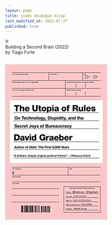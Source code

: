 ```yaml
---
layout: page  
title: şimdi okuduğum kitap  
last_modified_at: 2022-07-27
published: true  
---
```

 
⁜  
Building a Second Brain (2022)  
<i>by</i> Tiago Forte  
<br />
 
![utopia](/assets/antilibrary/utopia.jpg?q=50&w=200&h=200)
